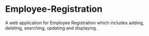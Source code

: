 # Employee-Registration
A web application for Employee Registration which includes adding, deleting, searching, updating and displaying.
